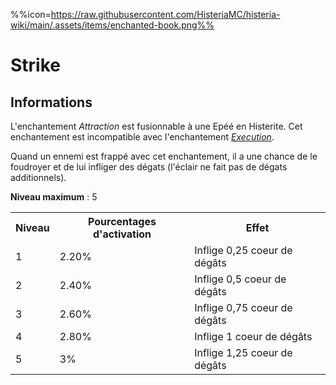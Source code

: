 %%icon=https://raw.githubusercontent.com/HisteriaMC/histeria-wiki/main/.assets/items/enchanted-book.png%%
# Strike 

## Informations
L'enchantement *Attraction* est fusionnable à une Epéé en Histerite. Cet enchantement est incompatible avec l'enchantement [*Execution*](https://histeria.fr/wiki/enchants/execution).  

Quand un ennemi est frappé avec cet enchantement, il a une chance de le foudroyer et de lui infliger des dégats (l'éclair ne fait pas de dégats additionnels).  

**Niveau maximum** : 5  

<table>
  <tr>
    <th>Niveau</th>
    <th>Pourcentages d'activation</th>
    <th>Effet</th>
  </tr>
  <tr>
    <td>1</td>
    <td>2.20%</td>
    <td>Inflige 0,25 coeur de dégâts</td>
  </tr>
  <tr>
    <td>2</td>
    <td>2.40%</td>
    <td>Inflige 0,5 coeur de dégâts</td>
  </tr>
  <tr>
    <td>3</td>
    <td>2.60%</td>
    <td>Inflige 0,75 coeur de dégâts</td>
  </tr>
  <tr>
    <td>4</td>
    <td>2.80%</td>
    <td>Inflige 1 coeur de dégâts</td>
  </tr>
  <tr>
    <td>5</td>
    <td>3%</td>
    <td>Inflige 1,25 coeur de dégâts</td>
   </tr>
</table>
